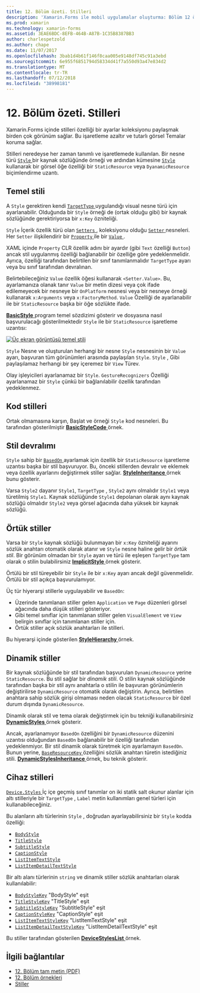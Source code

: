 ```yaml
---
title: 12. Bölüm özeti. Stilleri
description: 'Xamarin.Forms ile mobil uygulamalar oluşturma: Bölüm 12 özeti. Stilleri'
ms.prod: xamarin
ms.technology: xamarin-forms
ms.assetid: 3EAE6BDC-8EFB-464B-A87B-1C35B8387BB3
author: charlespetzold
ms.author: chape
ms.date: 11/07/2017
ms.openlocfilehash: 3bab1d4b61f146f8caa005e9148df745c91a3ebd
ms.sourcegitcommit: 6e955f6851794d58334d41f7a550d93a47e834d2
ms.translationtype: MT
ms.contentlocale: tr-TR
ms.lasthandoff: 07/12/2018
ms.locfileid: "38998181"
---
```

# <a name="summary-of-chapter-12-styles"></a>12. Bölüm özeti. Stilleri

Xamarin.Forms içinde stilleri özelliği bir ayarlar koleksiyonu paylaşmak birden çok görünüm sağlar. Bu işaretleme azaltır ve tutarlı görsel Temalar koruma sağlar.

Stilleri neredeyse her zaman tanımlı ve işaretlemede kullanılan. Bir nesne türü [ `Style` ](xref:Xamarin.Forms.Style) bir kaynak sözlüğünde örneği ve ardından kümesine [ `Style` ](xref:Xamarin.Forms.VisualElement.Style) kullanarak bir görsel öğe özelliği bir `StaticResource` veya `DyanamicResource` biçimlendirme uzantı.

## <a name="the-basic-style"></a>Temel stili

A `Style` gerektiren kendi [ `TargetType` ](xref:Xamarin.Forms.Style.TargetType) uygulandığı visual nesne türü için ayarlanabilir. Olduğunda bir `Style` örneği de (ortak olduğu gibi) bir kaynak sözlüğünde gerektiriyorsa bir `x:Key` özniteliği.

`Style` İçerik özellik türü olan [ `Setters` ](xref:Xamarin.Forms.Style.Setters), koleksiyonu olduğu [ `Setter` ](xref:Xamarin.Forms.Setter) nesneleri. Her `Setter` ilişkilendirir bir [ `Property` ](xref:Xamarin.Forms.Setter.Property) ile bir [ `Value` ](xref:Xamarin.Forms.Setter.Value).

XAML içinde `Property` CLR özellik adını bir ayardır (gibi `Text` özelliği `Button`) ancak stil uygulanmış özelliği bağlanabilir bir özelliğe göre yedeklenmelidir. Ayrıca, özelliği tarafından belirtilen bir sınıf tanımlanmalıdır `TargetType` ayarı veya bu sınıf tarafından devralınan.

Belirtebileceğiniz `Value` özellik öğesi kullanarak `<Setter.Value>`. Bu, ayarlamanıza olanak tanır `Value` bir metin dizesi veya çok ifade edilemeyecek bir nesneye bir `OnPlatform` nesnesi veya bir nesneye örneği kullanarak `x:Arguments` veya `x:FactoryMethod`. `Value` Özelliği de ayarlanabilir ile bir `StaticResource` başka bir öğe sözlükte ifade.

[ **BasicStyle** ](https://github.com/xamarin/xamarin-forms-book-samples/tree/master/Chapter12/BasicStyle) program temel sözdizimi gösterir ve dosyasına nasıl başvurulacağı gösterilmektedir `Style` ile bir `StaticResource` işaretleme uzantısı:

[![Üç ekran görüntüsü temel stili](images/ch12fg01-small.png "temel stilleri")](images/ch12fg01-large.png#lightbox "temel stilleri")

`Style` Nesne ve oluşturulan herhangi bir nesne `Style` nesnesinin bir `Value` ayarı, başvuran tüm görünümleri arasında paylaşılan `Style`. `Style` , Gibi paylaşılamaz herhangi bir şey içeremez bir `View` Türev.

Olay işleyicileri ayarlanamaz bir `Style`. `GestureRecognizers` Özelliği ayarlanamaz bir `Style` çünkü bir bağlanılabilir özellik tarafından yedeklenmez.

## <a name="styles-in-code"></a>Kod stilleri

Ortak olmamasına karşın, Başlat ve örneği `Style` kod nesneleri. Bu tarafından gösterilmiştir [ **BasicStyleCode** ](https://github.com/xamarin/xamarin-forms-book-samples/tree/master/Chapter12/BasicStyleCode) örnek.

## <a name="style-inheritance"></a>Stil devralımı

`Style` sahip bir [ `BasedOn` ](xref:Xamarin.Forms.Style.BasedOn) ayarlamak için özellik bir `StaticResource` işaretleme uzantısı başka bir stil başvuruyor. Bu, önceki stillerden devralır ve eklemek veya özellik ayarlarını değiştirmek stiller sağlar. [ **StyleInheritance** ](https://github.com/xamarin/xamarin-forms-book-samples/tree/master/Chapter12/StyleInheritance) örnek bunu gösterir.

Varsa `Style2` dayanır `Style1`, `TargetType` , `Style2` aynı olmalıdır `Style1` veya türetilmiş `Style1`. Kaynak sözlüğünde `Style1` depolanan olarak aynı kaynak sözlüğü olmalıdır `Style2` veya görsel ağacında daha yüksek bir kaynak sözlüğü.

## <a name="implicit-styles"></a>Örtük stiller

Varsa bir `Style` kaynak sözlüğü bulunmayan bir `x:Key` özniteliği ayarını sözlük anahtarı otomatik olarak atanır ve `Style` nesne haline gelir bir *örtük stil*. Bir görünüm olmadan bir `Style` ayarı ve türü ile eşleşen `TargetType` tam olarak o stilin bulabilirsiniz [ **ImplicitStyle** ](https://github.com/xamarin/xamarin-forms-book-samples/tree/master/Chapter12/ImplicitStyle) örnek gösterir.

Örtülü bir stil türeyebilir bir `Style` ile bir `x:Key` ayarı ancak değil güvenmelidir. Örtülü bir stil açıkça başvurulamıyor.

Üç tür hiyerarşi stillerle uygulayabilir ve `BasedOn`:

- Üzerinde tanımlanan stiller gelen `Application` ve `Page` düzenleri görsel ağacında daha düşük stilleri gösteriyor.
- Gibi temel sınıflar için tanımlanan stiller gelen `VisualElement` ve `View` belirgin sınıflar için tanımlanan stiller için.
- Örtük stiller açık sözlük anahtarları ile stilleri.

Bu hiyerarşi içinde gösterilen [ **StyleHierarchy** ](https://github.com/xamarin/xamarin-forms-book-samples/tree/master/Chapter12/StyleHierarchy) örnek.

## <a name="dynamic-styles"></a>Dinamik stiller

Bir kaynak sözlüğünde bir stil tarafından başvurulan `DynamicResource` yerine `StaticResource`. Bu stil sağlar bir *dinamik stili*. O stilin kaynak sözlüğünde tarafından başka bir stil aynı anahtarla o stilin ile başvuran görünümlerin değiştirilirse `DynamicResource` otomatik olarak değiştirin. Ayrıca, belirtilen anahtara sahip sözlük girişi olmaması neden olacak `StaticResource` bir özel durum dışında `DynamicResource`.

Dinamik olarak stil ve tema olarak değiştirmek için bu tekniği kullanabilirsiniz [ **DynamicStyles** ](https://github.com/xamarin/xamarin-forms-book-samples/tree/master/Chapter12/DynamicStyles) örnek gösterir.

Ancak, ayarlanamıyor `BasedOn` özelliğini bir `DynamicResource` düzenini uzantısı olduğundan `BasedOn` bağlanabilir bir özelliği tarafından yedeklenmiyor. Bir stil dinamik olarak türetmek için ayarlamayın `BasedOn`. Bunun yerine, [ `BaseResourceKey` ](xref:Xamarin.Forms.Style.BaseResourceKey) özelliğini sözlük anahtarı türetin istediğiniz stili. [ **DynamicStylesInheritance** ](https://github.com/xamarin/xamarin-forms-book-samples/tree/master/Chapter12/DynaStylesInh) örnek, bu teknik gösterir.

## <a name="device-styles"></a>Cihaz stilleri

[ `Device.Styles` ](xref:Xamarin.Forms.Device.Styles) İç içe geçmiş sınıf tanımlar on iki statik salt okunur alanlar için altı stilleriyle bir `TargetType` , `Label` metin kullanımları genel türleri için kullanabileceğiniz.

Bu alanların altı türlerinin `Style` , doğrudan ayarlayabilirsiniz bir `Style` kodda özelliği:

- [`BodyStyle`](xref:Xamarin.Forms.Device.Styles.BodyStyle)
- [`TitleStyle`](xref:Xamarin.Forms.Device.Styles.TitleStyle)
- [`SubtitleStyle`](xref:Xamarin.Forms.Device.Styles.SubtitleStyle)
- [`CaptionStyle`](xref:Xamarin.Forms.Device.Styles.CaptionStyle)
- [`ListItemTextStyle`](xref:Xamarin.Forms.Device.Styles.ListItemTextStyle)
- [`ListItemDetailTextStyle`](xref:Xamarin.Forms.Device.Styles.ListItemDetailTextStyle)

Bir altı alanı türlerinin `string` ve dinamik stiller sözlük anahtarları olarak kullanılabilir:

- [`BodyStyleKey`](xref:Xamarin.Forms.Device.Styles.BodyStyleKey) "BodyStyle" eşit
- [`TitleStyleKey`](xref:Xamarin.Forms.Device.Styles.TitleStyleKey) "TitleStyle" eşit
- [`SubtitleStyleKey`](xref:Xamarin.Forms.Device.Styles.SubtitleStyleKey) "SubtitleStyle" eşit
- [`CaptionStyleKey`](xref:Xamarin.Forms.Device.Styles.CaptionStyleKey) "CaptionStyle" eşit
- [`ListItemTextStyleKey`](xref:Xamarin.Forms.Device.Styles.ListItemTextStyleKey) "ListItemTextStyle" eşit
- [`ListItemDetailTextStyleKey`](xref:Xamarin.Forms.Device.Styles.ListItemDetailTextStyleKey) "ListItemDetailTextStyle" eşit

Bu stiller tarafından gösterilen [ **DeviceStylesList** ](https://github.com/xamarin/xamarin-forms-book-samples/tree/master/Chapter12/DeviceStylesList) örnek.



## <a name="related-links"></a>İlgili bağlantılar

- [12. Bölüm tam metin (PDF)](https://download.xamarin.com/developer/xamarin-forms-book/XamarinFormsBook-Ch12-Apr2016.pdf)
- [12. Bölüm örnekleri](https://github.com/xamarin/xamarin-forms-book-samples/tree/master/Chapter12)
- [Stiller](~/xamarin-forms/user-interface/styles/index.md)
